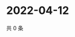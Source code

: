 # 2022-04-12

共 0 条

<!-- BEGIN WEIBO -->
<!-- 最后更新时间 Tue Apr 12 2022 05:14:35 GMT+0800 (China Standard Time) -->

<!-- END WEIBO -->
